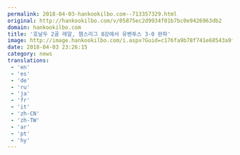 ```yaml
---
permalink: 2018-04-03-hankookilbo.com--713357329.html
original: http://hankookilbo.com/v/05875ec2d9934f01b7bc0e9426963db2
domain: hankookilbo.com
title: '호날두 2골 레알, 챔스리그 8강에서 유벤투스 3-0 완파'
image: http://image.hankookilbo.com/i.aspx?Guid=c176fa9b78f741e68543a9f58f3f3c72&Month=201804&size=980
date: 2018-04-03 23:26:15
category: news
translations: 
 - 'en'
 - 'es'
 - 'de'
 - 'ru'
 - 'ja'
 - 'fr'
 - 'it'
 - 'zh-CN'
 - 'zh-TW'
 - 'ar'
 - 'pt'
 - 'hy'
---
```


